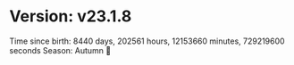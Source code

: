 # Version: v23.1.8
Time since birth: 8440 days, 202561 hours, 12153660 minutes, 729219600 seconds
Season: Autumn 🍁
